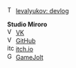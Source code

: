 <img width="16px" style="border-radius: 50px" src="https://upload.wikimedia.org/wikipedia/commons/thumb/8/83/Telegram_2019_Logo.svg/121px-Telegram_2019_Logo.svg.png" alt="Telegram"/> [levalyukov: devlog](https://t.me/levalyukovtelegram)

**Studio Miroro**\
<img width="16px" style="border-radius: 50px" src="https://upload.wikimedia.org/wikipedia/commons/thumb/f/f3/VK_Compact_Logo_%282021-present%29.svg/1024px-VK_Compact_Logo_%282021-present%29.svg.png" alt="VK"/> [VK](https://vk.com/studio.miroro)\
<img width="16px" style="border-radius: 50px" src="https://cdn-icons-png.flaticon.com/512/25/25231.png" alt="VK"/> [GitHub](https://github.com/studio-miroro)\
<img width="16px" style="object-fit: cover" src="https://cdn2.steamgriddb.com/icon_thumb/8b33ab221257b074d1d967042ad1d9d0.png" alt="itchio"/> [itch.io](https://studio-miroro.itch.io/)\
<img width="16px" style="border-radius: 50px" src="https://play-lh.googleusercontent.com/i0mVZnCIXrkka2iEPqfUxm7mmQZeN77uABX_oQ1bt7QZfYDiCKeS7Jk6_nsYoJkBbQ=w240-h480-rw" alt="GameJolt"/> [GameJolt](https://gamejolt.com/@studio-miroro)
